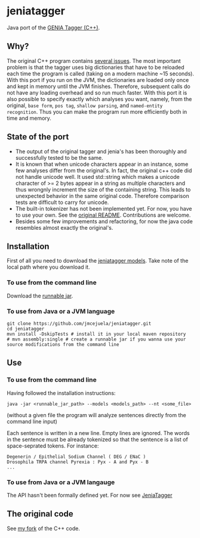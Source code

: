 # jeniatagger

Java port of the [GENIA Tagger (C++)](http://www.nactem.ac.uk/tsujii/GENIA/tagger/).


## Why?

The original C++ program contains [several issues](https://github.com/jmcejuela/geniatagger#known-issues). The most important problem is that the tagger uses big dictionaries that have to be reloaded each time the program is called (taking on a modern machine ~15 seconds). With this port if you run on the JVM, the dictionaries are loaded only once and kept in memory until the JVM finishes. Therefore, subsequent calls do not have any loading overhead and so run much faster. With this port it is also possible to specify exactly which analyses you want, namely, from the original, `base form`, `pos tag`, `shallow parsing`, and `named-entity recognition`. Thus you can make the program run more efficiently both in time and memory.


## State of the port

* The output of the original tagger and jenia's has been thoroughly and successfully tested to be the same.
* It is known that when unicode characters appear in an instance, some few analyses differ from the original's. In fact, the original c++ code did not handle unicode well. It used std::string which makes a unicode character of >= 2 bytes appear in a string as multiple characters and thus wrongnly increment the size of the containing string. This leads to unexpected behavior in the same original code. Therefore comparison tests are difficult to carry for unicode.
* The built-in tokenizer has not been implemented yet. For now, you have to use your own. See the [original README](https://github.com/jmcejuela/jeniatagger/ORIGINAL_GENIATAGGER_README). Contributions are welcome.
* Besides some few improvements and refactoring, for now the java code resembles almost exactly the original's.


## Installation

First of all you need to download the [jeniatagger models](http://sourceforge.net/projects/jeniatagger/files/models.zip/download). Take note of the local path where you download it.

### To use from the command line

Download the [runnable jar](http://sourceforge.net/projects/jeniatagger/files/jeniatagger-0.4.0-jar-with-dependencies.jar/download).

### To use from Java or a JVM language

    git clone https://github.com/jmcejuela/jeniatagger.git
    cd jeniatagger
    mvn install -DskipTests # install it in your local maven repository
    # mvn assembly:single # create a runnable jar if you wanna use your source modifications from the command line

## Use

### To use from the command line

Having followed the installation instructions:

`java -jar <runnable_jar_path> --models <models_path> --nt <some_file>`

(without a given file the program will analyze sentences directly from the command line input)

Each sentence is written in a new line. Empty lines are ignored. The words in the sentence must be already tokenized so that the sentence is a list of space-seprated tokens. For instance:
   
    Degenerin / Epithelial Sodium Channel ( DEG / ENaC )
    Drosophila TRPA channel Pyrexia : Pyx - A and Pyx - B
    ...

### To use from Java or a JVM langauge

The API hasn't been formally defined yet. For now see [JeniaTagger](https://github.com/jmcejuela/jeniatagger/blob/develop/src/main/java/com/jmcejuela/bio/jenia/JeniaTagger.java)


## The original code

See [my fork](https://github.com/jmcejuela/geniatagger) of the C++ code.
